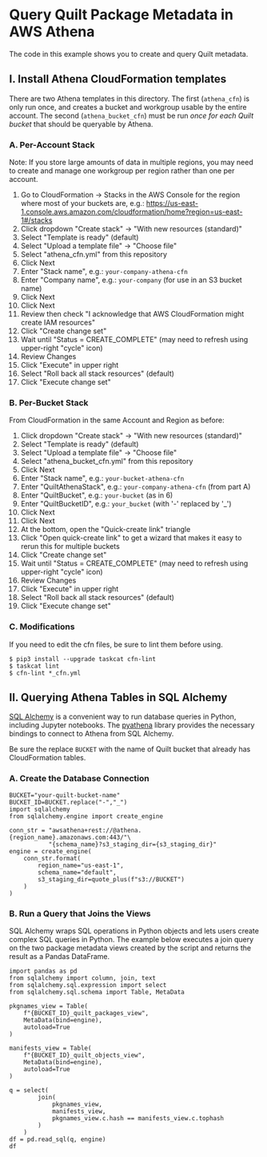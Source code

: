 # Query Quilt Package Metadata in AWS Athena

The code in this example shows you to create and query Quilt metadata.

## I. Install Athena CloudFormation templates

There are two Athena templates in this directory.
The first (`athena_cfn`) is only run once, and creates a bucket and workgroup usable by the entire account.
The second (`athena_bucket_cfn`) must be run *once for each Quilt bucket* that should be queryable by Athena.

### A. Per-Account Stack

Note: If you store large amounts of data in multiple regions, you may need to create and manage one workgroup per region rather than one per account.

1. Go to CloudFormation -> Stacks in the AWS Console for the region where most of your buckets are, e.g.: https://us-east-1.console.aws.amazon.com/cloudformation/home?region=us-east-1#/stacks
2. Click dropdown "Create stack" -> "With new resources (standard)"
3. Select "Template is ready" (default)
4. Select "Upload a template file" -> "Choose file"
5. Select "athena_cfn.yml" from this repository
6. Click Next
7. Enter "Stack name", e.g.: `your-company-athena-cfn`
8. Enter "Company name", e.g.: `your-company` (for use in an S3 bucket name)
9. Click Next
10. Click Next
11. Review then check "I acknowledge that AWS CloudFormation might create IAM resources"
12. Click "Create change set"
13. Wait until "Status = CREATE_COMPLETE" (may need to refresh using upper-right "cycle" icon)
14. Review Changes
15. Click "Execute" in upper right
16. Select "Roll back all stack resources" (default)
17. Click "Execute change set"


### B. Per-Bucket Stack

From CloudFormation in the same Account and Region as before:

1. Click dropdown "Create stack" -> "With new resources (standard)"
2. Select "Template is ready" (default)
3. Select "Upload a template file" -> "Choose file"
4. Select "athena_bucket_cfn.yml" from this repository
5. Click Next
6. Enter "Stack name", e.g.: `your-bucket-athena-cfn`
7. Enter "QuiltAthenaStack", e.g.: `your-company-athena-cfn` (from part A)
8. Enter "QuiltBucket", e.g.: `your-bucket` (as in 6)
9. Enter "QuiltBucketID", e.g.: `your_bucket` (with '-' replaced by '_')
10. Click Next
11. Click Next
12. At the bottom, open the "Quick-create link" triangle
13. Click "Open quick-create link" to get a wizard that makes it easy to rerun this for multiple buckets
14. Click "Create change set"
15. Wait until "Status = CREATE_COMPLETE" (may need to refresh using upper-right "cycle" icon)
16. Review Changes
17. Click "Execute" in upper right
18. Select "Roll back all stack resources" (default)
19. Click "Execute change set"

### C. Modifications

If you need to edit the cfn files, be sure to lint them before using.

```
$ pip3 install --upgrade taskcat cfn-lint
$ taskcat lint
$ cfn-lint *_cfn.yml
```


## II. Querying Athena Tables in SQL Alchemy

[SQL Alchemy](https://sqlalchemy.org/) is a convenient way to run database queries in Python, including Jupyter notebooks. The [pyathena](https://pypi.org/project/pyathena/) library provides the necessary bindings to connect to Athena from SQL Alchemy.

Be sure the replace `BUCKET` with the name of Quilt bucket that already has CloudFormation tables.

### A. Create the Database Connection

```
BUCKET="your-quilt-bucket-name"
BUCKET_ID=BUCKET.replace("-","_")
import sqlalchemy
from sqlalchemy.engine import create_engine

conn_str = "awsathena+rest://@athena.{region_name}.amazonaws.com:443/"\
           "{schema_name}?s3_staging_dir={s3_staging_dir}"
engine = create_engine(
    conn_str.format(
        region_name="us-east-1",
        schema_name="default",
        s3_staging_dir=quote_plus(f"s3://BUCKET")
    )
)
```

### B. Run a Query that Joins the Views

SQL Alchemy wraps SQL operations in Python objects and lets users create complex SQL queries in Python. The example below executes a join query on the two package metadata views created by the script and returns the result as a Pandas DataFrame.

```
import pandas as pd
from sqlalchemy import column, join, text
from sqlalchemy.sql.expression import select
from sqlalchemy.sql.schema import Table, MetaData

pkgnames_view = Table(
    f"{BUCKET_ID}_quilt_packages_view",
    MetaData(bind=engine),
    autoload=True
)

manifests_view = Table(
    f"{BUCKET_ID}_quilt_objects_view",
    MetaData(bind=engine),
    autoload=True
)

q = select(
        join(
            pkgnames_view,
            manifests_view,
            pkgnames_view.c.hash == manifests_view.c.tophash
        )
    )
df = pd.read_sql(q, engine)
df

```


